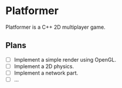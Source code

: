 # Platformer

Platformer is a C++ 2D multiplayer game.

## Plans

- [ ] Implement a simple render using OpenGL.
- [ ] Implement a 2D physics.
- [ ] Implement a network part.
- [ ] ...
